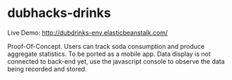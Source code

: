 dubhacks-drinks
===============
Live Demo: http://dubdrinks-env.elasticbeanstalk.com/

Proof-Of-Concept. Users can track soda consumption and produce aggregate statistics. To be ported as a mobile app. Data display is not connected to back-end yet, use the javascript console to observe the data being recorded and stored. 
